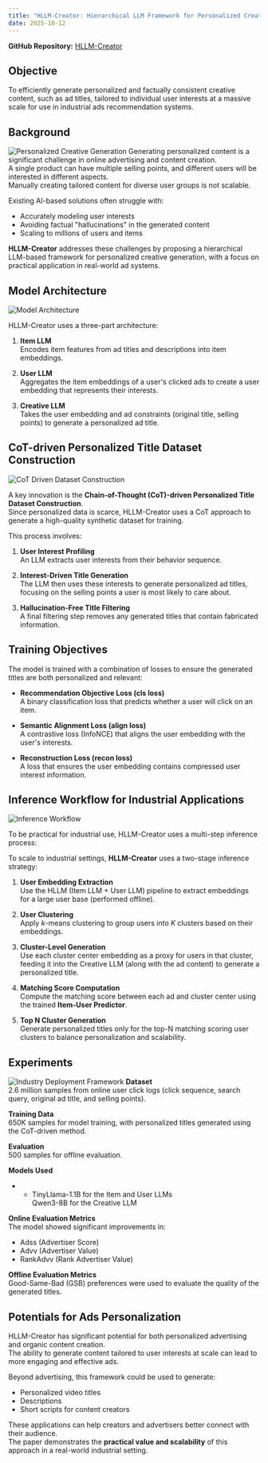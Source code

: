 ```yaml
---
title: "HLLM-Creator: Hierarchical LLM Framework for Personalized Creative Generation"
date: 2025-10-12
---
```


**GitHub Repository:** [HLLM-Creator](https://github.com/bytedance/HLLM/tree/main)

## Objective
To efficiently generate personalized and factually consistent creative content, such as ad titles, tailored to individual user interests at a massive scale for use in industrial ads recommendation systems.

## Background
![Personalized Creative Generation](/assets/images/personalized-content-creation.png)
Generating personalized content is a significant challenge in online advertising and content creation.  
A single product can have multiple selling points, and different users will be interested in different aspects.  
Manually creating tailored content for diverse user groups is not scalable.  

Existing AI-based solutions often struggle with:
- Accurately modeling user interests  
- Avoiding factual "hallucinations" in the generated content  
- Scaling to millions of users and items  

**HLLM-Creator** addresses these challenges by proposing a hierarchical LLM-based framework for personalized creative generation, with a focus on practical application in real-world ad systems.

## Model Architecture
![Model Architecture](/assets/images/hllm-architecture.png)

HLLM-Creator uses a three-part architecture:

1. **Item LLM**  
   Encodes item features from ad titles and descriptions into item embeddings.

2. **User LLM**  
   Aggregates the item embeddings of a user's clicked ads to create a user embedding that represents their interests.

3. **Creative LLM**  
   Takes the user embedding and ad constraints (original title, selling points) to generate a personalized ad title.

## CoT-driven Personalized Title Dataset Construction
![CoT Driven Dataset Construction](/assets/images/cot-dataset-construction.png)

A key innovation is the **Chain-of-Thought (CoT)-driven Personalized Title Dataset Construction**.  
Since personalized data is scarce, HLLM-Creator uses a CoT approach to generate a high-quality synthetic dataset for training.

This process involves:

1. **User Interest Profiling**  
   An LLM extracts user interests from their behavior sequence.

2. **Interest-Driven Title Generation**  
   The LLM then uses these interests to generate personalized ad titles, focusing on the selling points a user is most likely to care about.

3. **Hallucination-Free Title Filtering**  
   A final filtering step removes any generated titles that contain fabricated information.


## Training Objectives

The model is trained with a combination of losses to ensure the generated titles are both personalized and relevant:

- **Recommendation Objective Loss (cls loss)**  
  A binary classification loss that predicts whether a user will click on an item.

- **Semantic Alignment Loss (align loss)**  
  A contrastive loss (InfoNCE) that aligns the user embedding with the user's interests.

- **Reconstruction Loss (recon loss)**  
  A loss that ensures the user embedding contains compressed user interest information.

## Inference Workflow for Industrial Applications
![Inference Workflow](/assets/images/inference-workflow.png)

To be practical for industrial use, HLLM-Creator uses a multi-step inference process:

To scale to industrial settings, **HLLM-Creator** uses a two-stage inference strategy:

1. **User Embedding Extraction**  
   Use the HLLM (Item LLM + User LLM) pipeline to extract embeddings for a large user base (performed offline).

2. **User Clustering**  
   Apply *k*-means clustering to group users into *K* clusters based on their embeddings.

3. **Cluster-Level Generation**  
   Use each cluster center embedding as a proxy for users in that cluster, feeding it into the Creative LLM (along with the ad content) to generate a personalized title.

4. **Matching Score Computation**  
   Compute the matching score between each ad and cluster center using the trained **Item-User Predictor**.

5. **Top N Cluster Generation**  
   Generate personalized titles only for the top-N matching scoring user clusters to balance personalization and scalability.

## Experiments
![Industry Deployment Framework](/assets/images/deployment.png)
**Dataset**  
2.6 million samples from online user click logs (click sequence, search query, original ad title, and selling points).

**Training Data**  
650K samples for model training, with personalized titles generated using the CoT-driven method.

**Evaluation**  
500 samples for offline evaluation.

**Models Used**  
- - TinyLlama-1.1B for the Item and User LLMs  
Qwen3-8B for the Creative LLM  

**Online Evaluation Metrics**  
The model showed significant improvements in:
- Adss (Advertiser Score)  
- Advv (Advertiser Value)  
- RankAdvv (Rank Advertiser Value)

**Offline Evaluation Metrics**  
Good-Same-Bad (GSB) preferences were used to evaluate the quality of the generated titles.

## Potentials for Ads Personalization

HLLM-Creator has significant potential for both personalized advertising and organic content creation.  
The ability to generate content tailored to user interests at scale can lead to more engaging and effective ads.

Beyond advertising, this framework could be used to generate:
- Personalized video titles  
- Descriptions  
- Short scripts for content creators  

These applications can help creators and advertisers better connect with their audience.  
The paper demonstrates the **practical value and scalability** of this approach in a real-world industrial setting.
